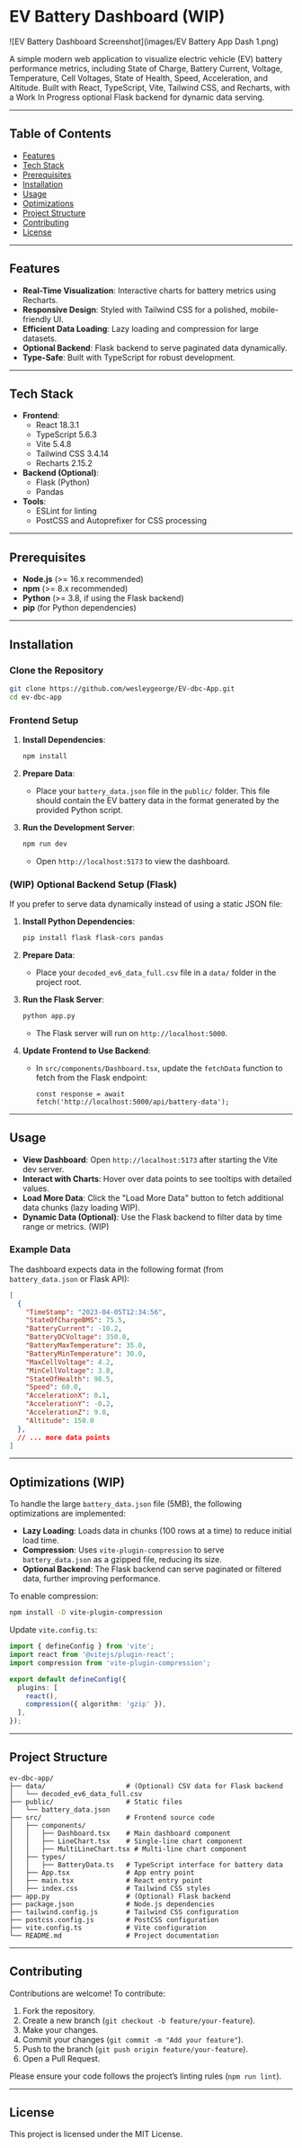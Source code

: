 
# EV Battery Dashboard (WIP)

![EV Battery Dashboard Screenshot](images/EV Battery App Dash 1.png)

A simple modern web application to visualize electric vehicle (EV) battery performance metrics, including State of Charge, Battery Current, Voltage, Temperature, Cell Voltages, State of Health, Speed, Acceleration, and Altitude. Built with React, TypeScript, Vite, Tailwind CSS, and Recharts, with a Work In Progress optional Flask backend for dynamic data serving.

---

## Table of Contents

- [Features](#features)
- [Tech Stack](#tech-stack)
- [Prerequisites](#prerequisites)
- [Installation](#installation)
- [Usage](#usage)
- [Optimizations](#optimizations)
- [Project Structure](#project-structure)
- [Contributing](#contributing)
- [License](#license)

---

## Features

- **Real-Time Visualization**: Interactive charts for battery metrics using Recharts.
- **Responsive Design**: Styled with Tailwind CSS for a polished, mobile-friendly UI.
- **Efficient Data Loading**: Lazy loading and compression for large datasets.
- **Optional Backend**: Flask backend to serve paginated data dynamically.
- **Type-Safe**: Built with TypeScript for robust development.

---

## Tech Stack

- **Frontend**:
  - React 18.3.1
  - TypeScript 5.6.3
  - Vite 5.4.8
  - Tailwind CSS 3.4.14
  - Recharts 2.15.2
- **Backend (Optional)**:
  - Flask (Python)
  - Pandas
- **Tools**:
  - ESLint for linting
  - PostCSS and Autoprefixer for CSS processing

---

## Prerequisites

- **Node.js** (>= 16.x recommended)
- **npm** (>= 8.x recommended)
- **Python** (>= 3.8, if using the Flask backend)
- **pip** (for Python dependencies)

---

## Installation

### Clone the Repository

```bash
git clone https://github.com/wesleygeorge/EV-dbc-App.git
cd ev-dbc-app
```

### Frontend Setup

1. **Install Dependencies**:
   ```bash
   npm install
   ```

2. **Prepare Data**:
   - Place your `battery_data.json` file in the `public/` folder. This file should contain the EV battery data in the format generated by the provided Python script.

3. **Run the Development Server**:
   ```bash
   npm run dev
   ```
   - Open `http://localhost:5173` to view the dashboard.

### (WIP) Optional Backend Setup (Flask)

If you prefer to serve data dynamically instead of using a static JSON file:

1. **Install Python Dependencies**:
   ```bash
   pip install flask flask-cors pandas
   ```

2. **Prepare Data**:
   - Place your `decoded_ev6_data_full.csv` file in a `data/` folder in the project root.

3. **Run the Flask Server**:
   ```bash
   python app.py
   ```
   - The Flask server will run on `http://localhost:5000`.

4. **Update Frontend to Use Backend**:
   - In `src/components/Dashboard.tsx`, update the `fetchData` function to fetch from the Flask endpoint:
     ```tsx
     const response = await fetch('http://localhost:5000/api/battery-data');
     ```

---

## Usage

- **View Dashboard**: Open `http://localhost:5173` after starting the Vite dev server.
- **Interact with Charts**: Hover over data points to see tooltips with detailed values.
- **Load More Data**: Click the "Load More Data" button to fetch additional data chunks (lazy loading WIP).
- **Dynamic Data (Optional)**: Use the Flask backend to filter data by time range or metrics. (WIP)

### Example Data
The dashboard expects data in the following format (from `battery_data.json` or Flask API):

```json
[
  {
    "TimeStamp": "2023-04-05T12:34:56",
    "StateOfChargeBMS": 75.5,
    "BatteryCurrent": -10.2,
    "BatteryDCVoltage": 350.0,
    "BatteryMaxTemperature": 35.0,
    "BatteryMinTemperature": 30.0,
    "MaxCellVoltage": 4.2,
    "MinCellVoltage": 3.8,
    "StateOfHealth": 98.5,
    "Speed": 60.0,
    "AccelerationX": 0.1,
    "AccelerationY": -0.2,
    "AccelerationZ": 9.8,
    "Altitude": 150.0
  },
  // ... more data points
]
```

---

## Optimizations (WIP)

To handle the large `battery_data.json` file (5MB), the following optimizations are implemented:

- **Lazy Loading**: Loads data in chunks (100 rows at a time) to reduce initial load time.
- **Compression**: Uses `vite-plugin-compression` to serve `battery_data.json` as a gzipped file, reducing its size.
- **Optional Backend**: The Flask backend can serve paginated or filtered data, further improving performance.

To enable compression:
```bash
npm install -D vite-plugin-compression
```
Update `vite.config.ts`:
```ts
import { defineConfig } from 'vite';
import react from '@vitejs/plugin-react';
import compression from 'vite-plugin-compression';

export default defineConfig({
  plugins: [
    react(),
    compression({ algorithm: 'gzip' }),
  ],
});
```

---

## Project Structure

```
ev-dbc-app/
├── data/                    # (Optional) CSV data for Flask backend
│   └── decoded_ev6_data_full.csv
├── public/                  # Static files
│   └── battery_data.json
├── src/                     # Frontend source code
│   ├── components/
│   │   ├── Dashboard.tsx    # Main dashboard component
│   │   ├── LineChart.tsx    # Single-line chart component
│   │   ├── MultiLineChart.tsx # Multi-line chart component
│   ├── types/
│   │   ├── BatteryData.ts   # TypeScript interface for battery data
│   ├── App.tsx              # App entry point
│   ├── main.tsx             # React entry point
│   ├── index.css            # Tailwind CSS styles
├── app.py                   # (Optional) Flask backend
├── package.json             # Node.js dependencies
├── tailwind.config.js       # Tailwind CSS configuration
├── postcss.config.js        # PostCSS configuration
├── vite.config.ts           # Vite configuration
└── README.md                # Project documentation
```

---

## Contributing

Contributions are welcome! To contribute:

1. Fork the repository.
2. Create a new branch (`git checkout -b feature/your-feature`).
3. Make your changes.
4. Commit your changes (`git commit -m "Add your feature"`).
5. Push to the branch (`git push origin feature/your-feature`).
6. Open a Pull Request.

Please ensure your code follows the project’s linting rules (`npm run lint`).

---

## License

This project is licensed under the MIT License.
